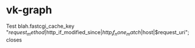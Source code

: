 # vk-graph
Test blah.fastcgi_cache_key "$request_method|$http_if_modified_since|$http_if_none_match|$host|$request_uri";
closes
